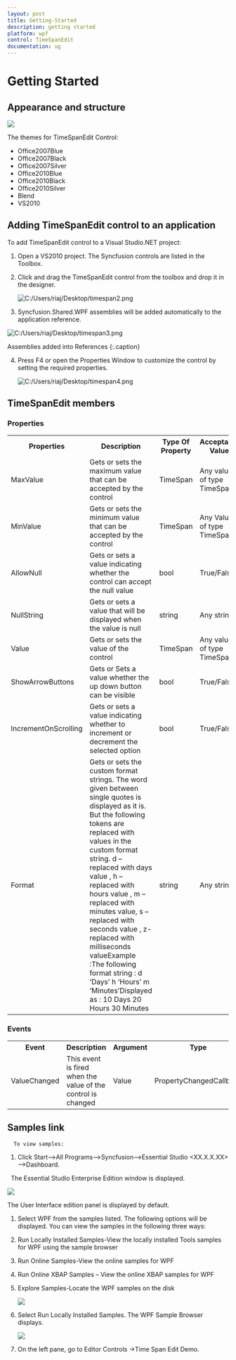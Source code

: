 ```yaml
---
layout: post
title: Getting-Started
description: getting started
platform: wpf
control: TimeSpanEdit
documentation: ug
---
```


# Getting Started

## Appearance and structure

![](Getting-Started_images/Getting-Started_img1.png)

The themes for TimeSpanEdit Control:

* Office2007Blue
* Office2007Black
* Office2007Silver
* Office2010Blue
* Office2010Black
* Office2010Silver
* Blend
* VS2010

## Adding TimeSpanEdit control to an application

To add TimeSpanEdit control to a Visual Studio.NET project:

1. Open a VS2010 project. The Syncfusion controls are listed in the Toolbox.
2. Click and drag the TimeSpanEdit control from the toolbox and drop it in the designer.

   ![C:/Users/riaj/Desktop/timespan2.png](Getting-Started_images/Getting-Started_img2.png)

3. Syncfusion.Shared.WPF assemblies will be added automatically to the application reference.

  ![C:/Users/riaj/Desktop/timespan3.png](Getting-Started_images/Getting-Started_img3.png)

   Assemblies added into References
   {:.caption}

4. Press F4 or open the Properties Window to customize the control by setting the required properties.

   ![C:/Users/riaj/Desktop/timespan4.png](Getting-Started_images/Getting-Started_img4.png)

## TimeSpanEdit members

### Properties



<table>
<tr>
<th>
Properties</th><th>
Description</th><th>
Type Of Property</th><th>
Acceptable Value</th></tr>
<tr>
<td>
MaxValue</td><td>
Gets or sets the maximum value that can be accepted by the control</td><td>
TimeSpan</td><td>
Any value of type TimeSpan</td></tr>
<tr>
<td>
MinValue</td><td>
Gets or sets the minimum value that can be accepted by the control</td><td>
TimeSpan</td><td>
Any Value of type TimeSpan</td></tr>
<tr>
<td>
AllowNull</td><td>
Gets or sets a value indicating whether the control can accept the null value</td><td>
bool</td><td>
True/False</td></tr>
<tr>
<td>
NullString</td><td>
Gets or sets a value that will be displayed when the value is null</td><td>
string</td><td>
Any string</td></tr>
<tr>
<td>
Value</td><td>
Gets or sets the value of the control</td><td>
TimeSpan</td><td>
Any value of type TimeSpan</td></tr>
<tr>
<td>
ShowArrowButtons</td><td>
Gets or Sets a value whether the up down button can be visible</td><td>
bool</td><td>
True/False</td></tr>
<tr>
<td>
IncrementOnScrolling</td><td>
Gets or sets a value indicating whether to increment or decrement the selected option</td><td>
bool</td><td>
True/False</td></tr>
<tr>
<td>
Format</td><td>
Gets or sets the custom format strings. The word given between single quotes is displayed as it is. But the following tokens are replaced with values in the custom format string. d – replaced with days value , h – replaced with hours value , m – replaced with minutes value, s – replaced with seconds value , z- replaced with milliseconds valueExample :The following format string : d ‘Days’ h ‘Hours’ m ‘Minutes’Displayed as : 10 Days 20 Hours 30 Minutes</td><td>
string</td><td>
Any string</td></tr>
</table>


### Events

<table>
<tr>
<th>
Event</th><th>
Description</th><th>
Argument</th><th>
Type</th></tr>
<tr>
<td>
ValueChanged</td><td>
This event is fired when the value of the control is changed</td><td>
Value</td><td>
PropertyChangedCallback</td></tr>
</table>


##  Samples link

      To view samples:



1. Click Start-->All Programs-->Syncfusion-->Essential Studio <XX.X.X.XX> -->Dashboard.

   The Essential Studio Enterprise Edition window is displayed. 



   ![](Getting-Started_images/Getting-Started_img5.png)




The User Interface edition panel is displayed by default. 

1. Select WPF from the samples listed. The following options will be displayed. You can view the samples in the following three ways:
1. Run Locally Installed Samples-View the locally installed Tools samples for WPF using the sample browser
2. Run Online Samples-View the online samples for WPF
3. Run Online XBAP Samples – View the online XBAP samples  for WPF
4. Explore Samples-Locate the WPF samples on the disk

   ![](Getting-Started_images/Getting-Started_img6.png)

5. Select Run Locally Installed Samples. The WPF Sample Browser displays.

   ![](Getting-Started_images/Getting-Started_img7.png)

6. On the left pane, go to Editor Controls ->Time Span Edit Demo.

